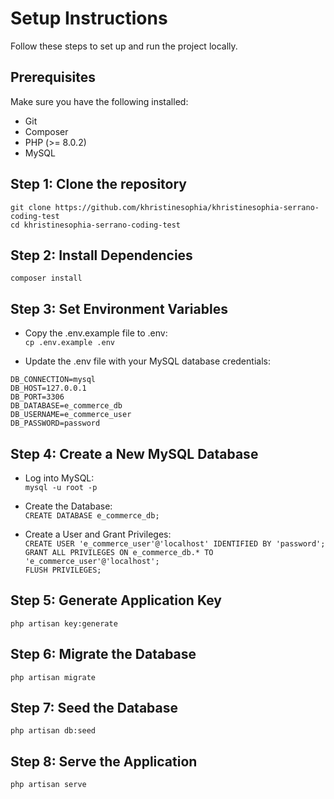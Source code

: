 # Setup Instructions
Follow these steps to set up and run the project locally.

## Prerequisites
Make sure you have the following installed:

- Git
- Composer
- PHP (>= 8.0.2)
- MySQL

## Step 1: Clone the repository
```git clone https://github.com/khristinesophia/khristinesophia-serrano-coding-test``` <br>
```cd khristinesophia-serrano-coding-test```

## Step 2: Install Dependencies
```composer install```

## Step 3: Set Environment Variables

- Copy the .env.example file to .env: <br>
```cp .env.example .env```

- Update the .env file with your MySQL database credentials:
```
DB_CONNECTION=mysql
DB_HOST=127.0.0.1
DB_PORT=3306
DB_DATABASE=e_commerce_db
DB_USERNAME=e_commerce_user
DB_PASSWORD=password
```

## Step 4: Create a New MySQL Database

- Log into MySQL: <br>
```mysql -u root -p```

- Create the Database: <br>
```CREATE DATABASE e_commerce_db;```

- Create a User and Grant Privileges: <br>
```CREATE USER 'e_commerce_user'@'localhost' IDENTIFIED BY 'password';``` <br>
```GRANT ALL PRIVILEGES ON e_commerce_db.* TO 'e_commerce_user'@'localhost';``` <br>
```FLUSH PRIVILEGES;```

## Step 5: Generate Application Key
```php artisan key:generate```

## Step 6: Migrate the Database
```php artisan migrate```

## Step 7: Seed the Database
```php artisan db:seed```

## Step 8: Serve the Application
```php artisan serve```